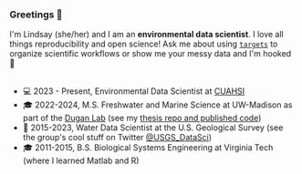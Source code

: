 ### Greetings 🖖

I'm Lindsay (she/her) and I am an **environmental data scientist**. I love all things reproducibility and open science! Ask me about using [`targets`](https://docs.ropensci.org/targets/) to organize scientific workflows or show me your messy data and I'm hooked 🎣
<br></br>

* 💻 2023 - Present, Environmental Data Scientist at [CUAHSI](https://www.cuahsi.org)
* 🎓 2022-2024, M.S. Freshwater and Marine Science at UW-Madison as part of the [Dugan Lab](https://dugan.limnology.wisc.edu/) (see my [thesis repo and published code](https://github.com/lindsayplatt/salt-modeling-data))
* 🏢 2015-2023, Water Data Scientist at the U.S. Geological Survey (see the group's cool stuff on Twitter [@USGS_DataSci](https://twitter.com/USGS_DataSci))
* 🎓 2011-2015, B.S. Biological Systems Engineering at Virginia Tech (where I learned Matlab and R)

<!--
**lindsayplatt/lindsayplatt** is a ✨ _special_ ✨ repository because its `README.md` (this file) appears on your GitHub profile.

Here are some ideas to get you started:

- 🔭 I’m currently working on ...
- 🌱 I’m currently learning ...
- 👯 I’m looking to collaborate on ...
- 🤔 I’m looking for help with ...
- 💬 Ask me about ...
- 📫 How to reach me: ...
- 😄 Pronouns: ...
- ⚡ Fun fact: ...
-->

